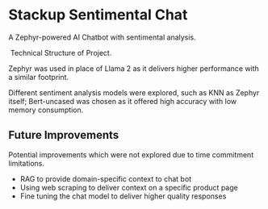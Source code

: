 # Stackup Sentimental Chat
A Zephyr-powered AI Chatbot with sentimental analysis.

<image>
Technical Structure of Project.

Zephyr was used in place of Llama 2 as it delivers higher performance with a similar footprint.

Different sentiment analysis models were explored, such as KNN as Zephyr itself; Bert-uncased was chosen as it offered high accuracy with low memory consumption.

## Future Improvements
Potential improvements which were not explored due to time commitment limitations.

- RAG to provide domain-specific context to chat bot
- Using web scraping to deliver context on a specific product page
- Fine tuning the chat model to deliver higher quality responses